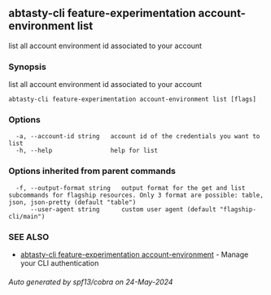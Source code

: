 ## abtasty-cli feature-experimentation account-environment list

list all account environment id associated to your account

### Synopsis

list all account environment id associated to your account

```
abtasty-cli feature-experimentation account-environment list [flags]
```

### Options

```
  -a, --account-id string   account id of the credentials you want to list
  -h, --help                help for list
```

### Options inherited from parent commands

```
  -f, --output-format string   output format for the get and list subcommands for flagship resources. Only 3 format are possible: table, json, json-pretty (default "table")
      --user-agent string      custom user agent (default "flagship-cli/main")
```

### SEE ALSO

* [abtasty-cli feature-experimentation account-environment](abtasty-cli_feature-experimentation_account-environment.md)	 - Manage your CLI authentication

###### Auto generated by spf13/cobra on 24-May-2024

